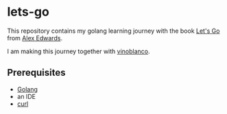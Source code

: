 # lets-go

This repository contains my golang learning journey with the book [Let's Go](https://lets-go.alexedwards.net/) from [Alex Edwards](https://www.alexedwards.net/). 

I am making this journey together with [vinoblanco](https://github.com/vinoblanco).

## Prerequisites

* [Golang](https://go.dev/)
* an IDE
* [curl](https://curl.se/)
